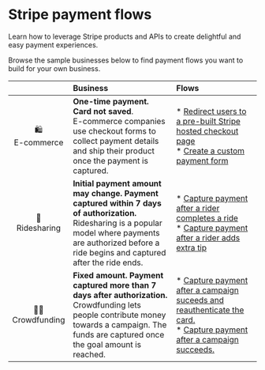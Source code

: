 # Stripe payment flows

Learn how to leverage Stripe products and APIs to create delightful and easy payment experiences.

Browse the sample businesses below to find payment flows you want to build for your own business.

|    | Business | Flows &nbsp; &nbsp; &nbsp;  |
:---: | :--- | :--- |
🛍 <br/> E-commerce | **One-time payment. Card not saved**.<br/> E-commerce companies use checkout forms to collect payment details and ship their product once the payment is captured. | * [Redirect users to a pre-built Stripe hosted checkout page](https://github.com/adreyfus-stripe/payment-flows) <br/> * [Create a custom payment form](https://github.com/adreyfus-stripe/payment-flows)
🚗 <br/> Ridesharing | **Initial payment amount may change. Payment captured within 7 days of authorization.** <br/>Ridesharing is a popular model where payments are authorized before a ride begins and captured after the ride ends. | * [Capture payment after a rider completes a ride](https://github.com/adreyfus-stripe/payment-flows) <br/> * [Capture payment after a rider adds extra tip](https://github.com/adreyfus-stripe/payment-flows) <br/>
👨👩  <br/>Crowdfunding | **Fixed amount. Payment captured more than 7 days after authorization.** <br/> Crowdfunding lets people contribute money towards a campaign. The funds are captured once the goal amount is reached. | * [Capture payment after a campaign suceeds and reauthenticate the card.](https://github.com/adreyfus-stripe/payment-flows) <br/> * [Capture payment after a campaign succeeds.](https://github.com/adreyfus-stripe/payment-flows) <br/>
 

